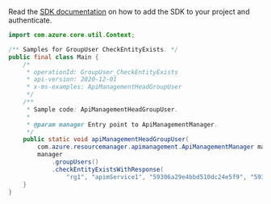 Read the [SDK documentation](https://github.com/Azure/azure-sdk-for-java/blob/azure-resourcemanager-apimanagement_1.0.0-beta.2/sdk/apimanagement/azure-resourcemanager-apimanagement/README.md) on how to add the SDK to your project and authenticate.

```java
import com.azure.core.util.Context;

/** Samples for GroupUser CheckEntityExists. */
public final class Main {
    /*
     * operationId: GroupUser_CheckEntityExists
     * api-version: 2020-12-01
     * x-ms-examples: ApiManagementHeadGroupUser
     */
    /**
     * Sample code: ApiManagementHeadGroupUser.
     *
     * @param manager Entry point to ApiManagementManager.
     */
    public static void apiManagementHeadGroupUser(
        com.azure.resourcemanager.apimanagement.ApiManagementManager manager) {
        manager
            .groupUsers()
            .checkEntityExistsWithResponse(
                "rg1", "apimService1", "59306a29e4bbd510dc24e5f9", "5931a75ae4bbd512a88c680b", Context.NONE);
    }
}
```
